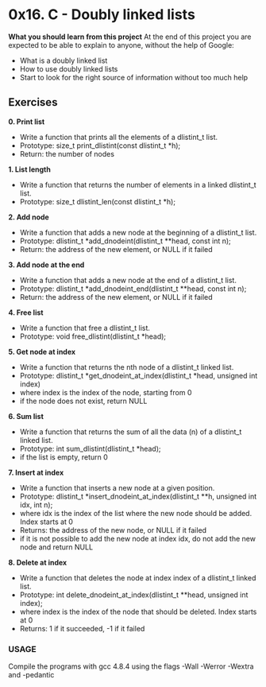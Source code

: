 # 0x16. C - Doubly linked lists

**What you should learn from this project**
At the end of this project you are expected to be able to explain to anyone, without the help of Google:

* What is a doubly linked list
* How to use doubly linked lists
* Start to look for the right source of information without too much help

## Exercises

**0. Print list**
* Write a function that prints all the elements of a dlistint_t list.
* Prototype: size_t print_dlistint(const dlistint_t *h);
* Return: the number of nodes

**1. List length**
* Write a function that returns the number of elements in a linked dlistint_t list.
* Prototype: size_t dlistint_len(const dlistint_t *h);

**2. Add node**
* Write a function that adds a new node at the beginning of a dlistint_t list.
* Prototype: dlistint_t *add_dnodeint(dlistint_t **head, const int n);
* Return: the address of the new element, or NULL if it failed

**3. Add node at the end**
* Write a function that adds a new node at the end of a dlistint_t list.
* Prototype: dlistint_t *add_dnodeint_end(dlistint_t **head, const int n);
* Return: the address of the new element, or NULL if it failed

**4. Free list**
* Write a function that free a dlistint_t list.
* Prototype: void free_dlistint(dlistint_t *head);

**5. Get node at index**
* Write a function that returns the nth node of a dlistint_t linked list.
* Prototype: dlistint_t *get_dnodeint_at_index(dlistint_t *head, unsigned int index)
* where index is the index of the node, starting from 0
* if the node does not exist, return NULL

**6. Sum list**
* Write a function that returns the sum of all the data (n) of a dlistint_t linked list.
* Prototype: int sum_dlistint(dlistint_t *head);
* if the list is empty, return 0

**7. Insert at index**
* Write a function that inserts a new node at a given position.
* Prototype: dlistint_t *insert_dnodeint_at_index(dlistint_t **h, unsigned int idx, int n);
* where idx is the index of the list where the new node should be added. Index starts at 0
* Returns: the address of the new node, or NULL if it failed
* if it is not possible to add the new node at index idx, do not add the new node and return NULL

**8. Delete at index**
* Write a function that deletes the node at index index of a dlistint_t linked list.
* Prototype: int delete_dnodeint_at_index(dlistint_t **head, unsigned int index);
* where index is the index of the node that should be deleted. Index starts at 0
* Returns: 1 if it succeeded, -1 if it failed

### USAGE
Compile the programs with gcc 4.8.4 using the flags -Wall -Werror -Wextra and -pedantic
